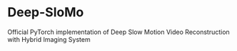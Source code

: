 # Deep-SloMo
Official PyTorch implementation of Deep Slow Motion Video Reconstruction with Hybrid Imaging System
